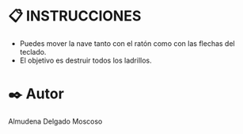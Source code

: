 # 📋 INSTRUCCIONES
  * Puedes mover la nave tanto con el ratón como con las flechas del teclado.
  * El objetivo es destruir todos los ladrillos.
  
# ✒️ Autor 
Almudena Delgado Moscoso

